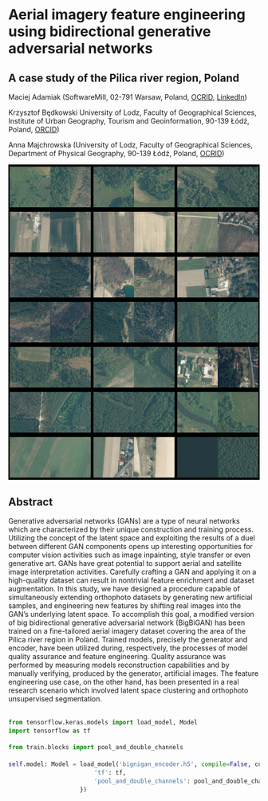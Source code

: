 # Aerial imagery feature engineering using bidirectional generative adversarial networks 
## A case study of the Pilica river region, Poland

Maciej Adamiak (SoftwareMill, 02-791 Warsaw, Poland, [OCRID](https://orcid.org/0000-0002-8229-9661), [LinkedIn](https://www.linkedin.com/in/maciejadamiak/))

Krzysztof Będkowski University of Lodz, Faculty of Geographical Sciences, Institute of Urban Geography, Tourism and Geoinformation, 90-139 Łódź, Poland, [ORCID](0000-0001-7945-343X))

Anna Majchrowska (University of Lodz, Faculty of Geographical Sciences, Department of Physical Geography, 90-139 Łódź, Poland, [OCRID](https://orcid.org/0000-0002-1611-6118)) 

![](header.png)

## Abstract
Generative adversarial networks (GANs) are a type of neural networks which are characterized by their unique construction and training process. Utilizing the concept of the latent space and exploiting the results of a duel between different GAN components opens up interesting opportunities for computer vision activities such as image inpainting, style transfer or even generative art. GANs have great potential to support aerial and satellite image interpretation activities. Carefully crafting a GAN and applying it on a high-quality dataset can result in nontrivial feature enrichment and dataset augmentation. In this study, we have designed a procedure capable of simultaneously extending orthophoto datasets by generating new artificial samples, and engineering new features by shifting real images into the GAN’s underlying latent space. To accomplish this goal, a modified version of big bidirectional generative adversarial network (BigBiGAN) has been trained on a fine-tailored aerial imagery dataset covering the area of the Pilica river region in Poland. Trained models, precisely the generator and encoder, have been utilized during, respectively, the processes of model quality assurance and feature engineering. Quality assurance was performed by measuring models reconstruction capabilities and by manually verifying, produced by the generator, artificial images. The feature engineering use case, on the other hand, has been presented in a real research scenario which involved latent space clustering and orthophoto unsupervised segmentation.

##

```python
from tensorflow.keras.models import load_model, Model
import tensorflow as tf

from train.blocks import pool_and_double_channels

self.model: Model = load_model('bignigan_encoder.h5', compile=False, custom_objects={
                        'tf': tf,
                        'pool_and_double_channels': pool_and_double_channels
                    })
```
